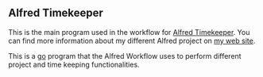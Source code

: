 Alfred Timekeeper
---

This is the main program used in the workflow for [Alfred Timekeeper](https://github.com/raguay/MyAlfred/blob/master/AlfredTimeKeeper.alfredworkflow?raw=true). You can find more information about my different Alfred project on [my web site](http://customct.com/alfred-2-workflows).

This is a [go](http://golang.org/) program that the Alfred Workflow uses to perform different project and time keeping functionalities.
